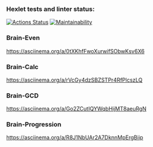 ### Hexlet tests and linter status:
[![Actions Status](https://github.com/RCFixer/python-project-49/actions/workflows/hexlet-check.yml/badge.svg)](https://github.com/RCFixer/python-project-49/actions)
[![Maintainability](https://api.codeclimate.com/v1/badges/5a4dab013a37d9772352/maintainability)](https://codeclimate.com/github/RCFixer/python-project-49/maintainability)

### Brain-Even
https://asciinema.org/a/0tXKhfFwoXurwifSObwKsv6X6

### Brain-Calc
https://asciinema.org/a/rVcGy4dzSBZSTPr4RfPlcszLQ

### Brain-GCD
https://asciinema.org/a/Go2ZCutIQYWqbHijMT8aeuRgN

### Brain-Progression
https://asciinema.org/a/R8J1NbUAr2A7DknnMpErgBiip
